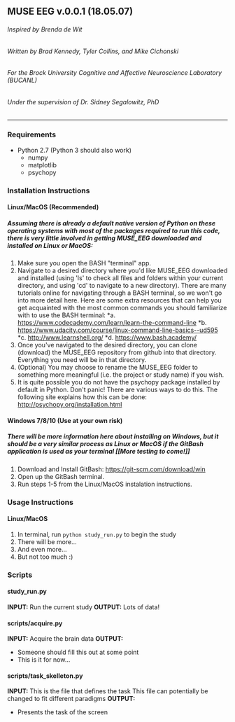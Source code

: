 ## MUSE EEG v.0.0.1 (18.05.07)  
###### Inspired by Brenda de Wit
###### Written by Brad Kennedy, Tyler Collins, and Mike Cichonski
###### For the Brock University Cognitive and Affective Neuroscience Laboratory (BUCANL) 
###### Under the supervision of Dr. Sidney Segalowitz, PhD
___________________________________________________________

### Requirements
* Python 2.7 (Python 3 should also work)
  * numpy
  * matplotlib
  * psychopy

### Installation Instructions
#### Linux/MacOS (Recommended)
##### Assuming there is already a default native version of Python on these operating systems with most of the packages required to run this code, there is very little involved in getting MUSE_EEG downloaded and installed on Linux or MacOS:
1. Make sure you open the BASH "terminal" app.
2. Navigate to a desired directory where you'd like MUSE_EEG downloaded and installed (using 'ls' to check all files and folders within your current directory, and using 'cd' to navigate to a new directory). There are many tutorials online for navigating through a BASH terminal, so we won't go into more detail here. Here are some extra resources that can help you get acquainted with the most common commands you should familiarize with to use the BASH terminal:
    *a. https://www.codecademy.com/learn/learn-the-command-line
    *b. https://www.udacity.com/course/linux-command-line-basics--ud595
    *c. http://www.learnshell.org/ 
    *d. https://www.bash.academy/
3. Once you've navigated to the desired directory, you can clone (download) the MUSE_EEG repository from github into that directory. Everything you need will be in that directory.
4. (Optional) You may choose to rename the MUSE_EEG folder to something more meaningful (i.e. the project or study name) if you wish.
5. It is quite possible you do not have the psychopy package installed by default in Python. Don't panic! There are various ways to do this. The following site explains how this can be done: http://psychopy.org/installation.html
#### Windows 7/8/10 (Use at your own risk)
##### There will be more information here about installing on Windows, but it should be a very similar process as Linux or MacOS if the GitBash application is used as your terminal [[More testing to come!]]
1. Download and Install GitBash: https://git-scm.com/download/win
2. Open up the GitBash terminal.
3. Run steps 1-5 from the Linux/MacOS instalation instructions.

### Usage Instructions 
#### Linux/MacOS
1. In terminal, run `python study_run.py` to begin the study 
2. There will be more...
3. And even more...
4. But not too much :)

### Scripts

#### study_run.py

**INPUT:**
Run the current study
**OUTPUT:**
Lots of data!

#### scripts/acquire.py

**INPUT:**
Acquire the brain data
**OUTPUT:** 
* Someone should fill this out at some point
* This is it for now...

#### scripts/task_skelleton.py

**INPUT:**
This is the file that defines the task
This file can potentially be changed to fit different paradigms
**OUTPUT:**
* Presents the task of the screen
